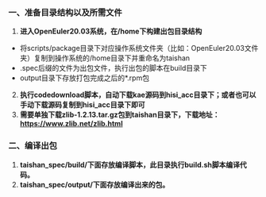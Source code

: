 ### 一、准备目录结构以及所需文件
1. **进入OpenEuler20.03系统，在/home下构建出包目录结构**
- 将scripts/package目录下对应操作系统文件夹（比如：OpenEuler20.03文件夹）复制到操作系统的/home目录下并重命名为taishan
- .spec后缀的文件为出包文件，执行出包的脚本在build目录下
- output目录下存放打包完成之后的\*.rpm包
2. **执行codedownload脚本，自动下载kae源码到hisi_acc目录下；或者也可以手动下载源码复制到hisi_acc目录下即可**
3. **需要单独下载zlib-1.2.13.tar.gz包到taishan目录下，下载地址：https://www.zlib.net/zlib.html**

### 二、编译出包
1. **taishan_spec/build/下面存放编译脚本，此目录执行build.sh脚本编译代码。**
2. **taishan_spec/output/下面存放编译出来的包。**
